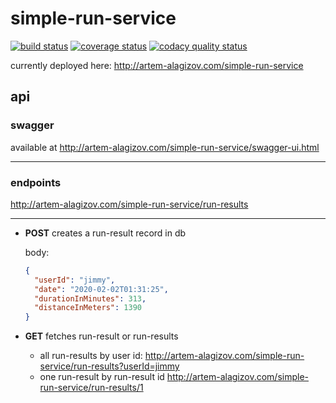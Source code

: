 # simple-run-service

[![build status][build badge]][build_url]
[![coverage status][coverage badge]][coverage_url]
[![codacy quality status][quality badge]][quality_url]

currently deployed here: http://artem-alagizov.com/simple-run-service

## api

### swagger

available at http://artem-alagizov.com/simple-run-service/swagger-ui.html

---

### endpoints

http://artem-alagizov.com/simple-run-service/run-results 

---
  * **POST** creates a run-result record in db

      body: 
      ```json
      {
        "userId": "jimmy",
        "date": "2020-02-02T01:31:25",
        "durationInMinutes": 313,
        "distanceInMeters": 1390
      }
      ```
  * **GET** fetches run-result or run-results

      * all run-results by user id: 
        http://artem-alagizov.com/simple-run-service/run-results?userId=jimmy
      * one run-result by run-result id
        http://artem-alagizov.com/simple-run-service/run-results/1

[build_url]: https://travis-ci.org/ArtemAlagizov/simple-run-service
[build badge]: https://img.shields.io/travis/ArtemAlagizov/simple-run-service/master?style=flat-square
[coverage_url]: https://coveralls.io/github/ArtemAlagizov/simple-run-service?branch=master
[coverage badge]: https://img.shields.io/coveralls/github/ArtemAlagizov/simple-run-service.svg?style=flat-square&color=brightgreen
[quality_url]: https://www.codacy.com/manual/ArtemAlagizov/simple-run-service
[quality badge]: https://img.shields.io/codacy/grade/4c628d56c39442958bbc08edb6ad994d?style=flat-square
